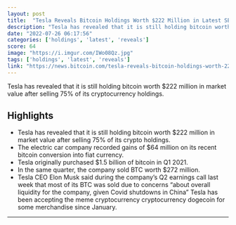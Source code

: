 ```yaml
---
layout: post
title:  "Tesla Reveals Bitcoin Holdings Worth $222 Million in Latest SEC Filing."
description: "Tesla has revealed that it is still holding bitcoin worth $222 million in market value after selling 75% of its cryptocurrency holdings."
date: "2022-07-26 06:17:56"
categories: ['holdings', 'latest', 'reveals']
score: 64
image: "https://i.imgur.com/IWo08Qz.jpg"
tags: ['holdings', 'latest', 'reveals']
link: "https://news.bitcoin.com/tesla-reveals-bitcoin-holdings-worth-222-million-in-latest-sec-filing/"
---
```


Tesla has revealed that it is still holding bitcoin worth $222 million in market value after selling 75% of its cryptocurrency holdings.

## Highlights

- Tesla has revealed that it is still holding bitcoin worth $222 million in market value after selling 75% of its crypto holdings.
- The electric car company recorded gains of $64 million on its recent bitcoin conversion into fiat currency.
- Tesla originally purchased $1.5 billion of bitcoin in Q1 2021.
- In the same quarter, the company sold BTC worth $272 million.
- Tesla CEO Elon Musk said during the company’s Q2 earnings call last week that most of its BTC was sold due to concerns “about overall liquidity for the company, given Covid shutdowns in China” Tesla has been accepting the meme cryptocurrency cryptocurrency dogecoin for some merchandise since January.

---

